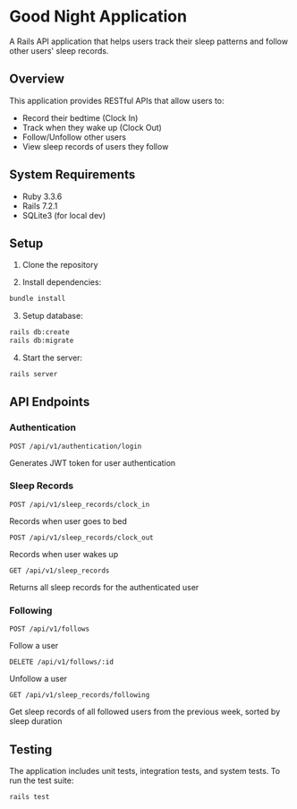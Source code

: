 # Good Night Application

A Rails API application that helps users track their sleep patterns and follow other users' sleep records.

## Overview

This application provides RESTful APIs that allow users to:
- Record their bedtime (Clock In)
- Track when they wake up (Clock Out)
- Follow/Unfollow other users
- View sleep records of users they follow

## System Requirements

- Ruby 3.3.6
- Rails 7.2.1
- SQLite3 (for local dev)

## Setup

1. Clone the repository

2. Install dependencies:
```bash
bundle install
```

3. Setup database:
```bash
rails db:create
rails db:migrate
```

4. Start the server:
```bash
rails server
```

## API Endpoints

### Authentication

```
POST /api/v1/authentication/login
```
Generates JWT token for user authentication

### Sleep Records

```
POST /api/v1/sleep_records/clock_in
```
Records when user goes to bed

```
POST /api/v1/sleep_records/clock_out
```
Records when user wakes up

```
GET /api/v1/sleep_records
```
Returns all sleep records for the authenticated user

### Following

```
POST /api/v1/follows
```
Follow a user

```
DELETE /api/v1/follows/:id
```
Unfollow a user

```
GET /api/v1/sleep_records/following
```
Get sleep records of all followed users from the previous week, sorted by sleep duration

## Testing

The application includes unit tests, integration tests, and system tests. To run the test suite:

```bash
rails test
```
